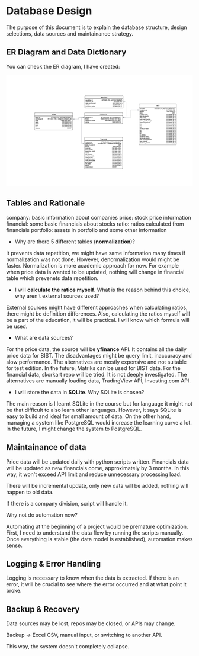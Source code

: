 # Database Design

The purpose of this document is to explain the database structure, design selections, data sources and maintainance strategy.

## ER Diagram and Data Dictionary

You can check the ER diagram, I have created:

![ER Diagram](../data/er_diagram.png)

## Tables and Rationale

company: basic information about companies 
price: stock price information
financial: some basic financials about stocks
ratio: ratios calculated from financials
portfolio: assets in portfolio and some other information

- Why are there 5 different tables (**normalization**)?

It prevents data repetition, we might have same information many times if normalization was not done. However, denormalization would might be faster. Normalization is more academic approach for now.
For example when price data is wanted to be updated, nothing will change in financial table which prevenets data repetition.

- I will **calculate the ratios myself**. What is the reason behind this choice, why aren't external sources used?

External sources might have different approaches when calculating ratios, there might be definition differences. Also, calculating the ratios myself will be a part of the education, it will be practical. I will know which formula will be used.

- What are data sources?

For the price data, the source will be **yfinance** API. It contains all the daily price data for BIST. The disadvantages might be query limit, inaccuracy and slow performance. The alternatives are mostly expensive and not suitable for test edition. In the future, Matriks can be used for BIST data.
For the financial data, skorkart repo will be tried. It is not deeply investigated. The alternatives are manually loading data, TradingView API, Investing.com API.

- I will store the data in **SQLite**. Why SQLite is chosen? 

The main reason is I learnt SQLite in the course but for language it might not be that difficult to also learn other languages. However, it says SQLite is easy to build and ideal for small amount of data. On the other hand, managing a system like PostgreSQL would increase the learning curve a lot. In the future, I might change the system to PostgreSQL.

## Maintainance of data

Price data will be updated daily with python scripts written. Financials data will be updated as new financials come, approximately by 3 months.
In this way, it won't exceed API limit and reduce unnecessary processing load.

There will be incremental update, only new data will be added, nothing will happen to old data.

If there is a company division, script will handle it.

Why not do automation now?

Automating at the beginning of a project would be premature optimization. First, I need to understand the data flow by running the scripts manually. Once everything is stable (the data model is established), automation makes sense.

## Logging & Error Handling

Logging is necessary to know when the data is extracted. If there is an error, it will be crucial to see where the error occurred and at what point it broke. 

## Backup & Recovery

Data sources may be lost, repos may be closed, or APIs may change.

Backup → Excel CSV, manual input, or switching to another API.

This way, the system doesn't completely collapse.

